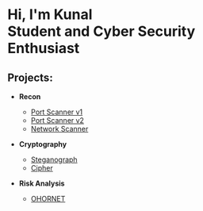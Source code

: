 <h1>Hi, I'm Kunal <br/><a>Student</a> and <a> Cyber Security Enthusiast</a></h1>

<h2>Projects:</h2>

- <b>Recon</b>
  - [Port Scanner v1](https://github.com/KunalWalavalkar/portscannerv1)
  - [Port Scanner v2](https://github.com/KunalWalavalkar/portscannerv2)
  - [Network Scanner](https://github.com/KunalWalavalkar/networkscanner)

- <b>Cryptography</b>
  - [Steganograph](https://github.com/KunalWalavalkar/steganograph)
  - [Cipher](https://github.com/KunalWalavalkar/cipher)

- <b>Risk Analysis</b>
  - [OHORNET](https://github.com/KunalWalavalkar/OHORNET)



<!-- [twitter]: https://twitter.com/joshmadakor
[youtube]: https://www.youtube.com/c/joshmadakor
[instagram]: https://www.instagram.com/kunalxwalavalkar/
[linkedin]: https://linkedin.com/in/kunal-walavalkar-58528a216/
 -->
<!--
**kunalwalavalkar/kunalwalavalkar** is a ✨ _special_ ✨ repository because its `README.md` (this file) appears on your GitHub profile.

Here are some ideas to get you started:

- 🔭 I’m currently working on ...
- 🌱 I’m currently learning ...
- 👯 I’m looking to collaborate on ...
- 🤔 I’m looking for help with ...
- 💬 Ask me about ...
- 📫 How to reach me: ...
- 😄 Pronouns: ...
- ⚡ Fun fact: ...
-->
